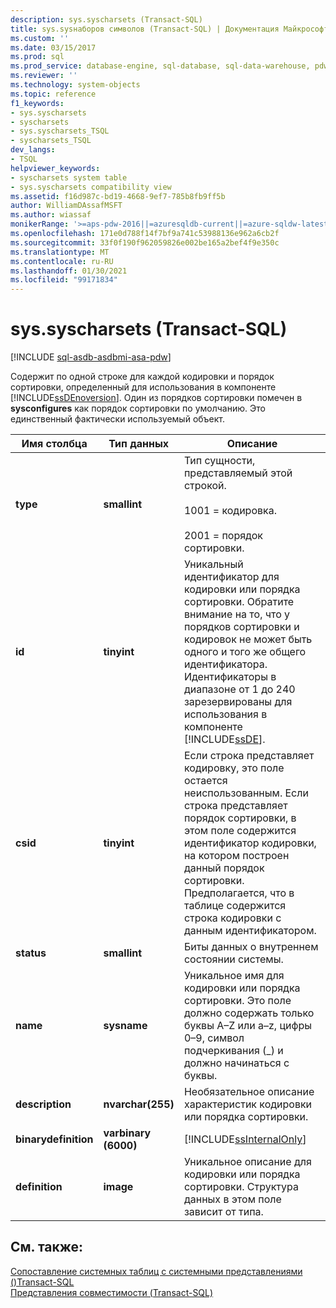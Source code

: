 ```yaml
---
description: sys.syscharsets (Transact-SQL)
title: sys.sysнаборов символов (Transact-SQL) | Документация Майкрософт
ms.custom: ''
ms.date: 03/15/2017
ms.prod: sql
ms.prod_service: database-engine, sql-database, sql-data-warehouse, pdw
ms.reviewer: ''
ms.technology: system-objects
ms.topic: reference
f1_keywords:
- sys.syscharsets
- syscharsets
- sys.syscharsets_TSQL
- syscharsets_TSQL
dev_langs:
- TSQL
helpviewer_keywords:
- syscharsets system table
- sys.syscharsets compatibility view
ms.assetid: f16d987c-bd19-4668-9ef7-785b8fb9ff5b
author: WilliamDAssafMSFT
ms.author: wiassaf
monikerRange: '>=aps-pdw-2016||=azuresqldb-current||=azure-sqldw-latest||>=sql-server-2016||>=sql-server-linux-2017||=azuresqldb-mi-current'
ms.openlocfilehash: 171e0d788f14f7bf9a741c53988136e962a6cb2f
ms.sourcegitcommit: 33f0f190f962059826e002be165a2bef4f9e350c
ms.translationtype: MT
ms.contentlocale: ru-RU
ms.lasthandoff: 01/30/2021
ms.locfileid: "99171834"
---
```

# <a name="syssyscharsets-transact-sql"></a>sys.syscharsets (Transact-SQL)
[!INCLUDE [sql-asdb-asdbmi-asa-pdw](../../includes/applies-to-version/sql-asdb-asdbmi-asa-pdw.md)]

  Содержит по одной строке для каждой кодировки и порядок сортировки, определенный для использования в компоненте [!INCLUDE[ssDEnoversion](../../includes/ssdenoversion-md.md)]. Один из порядков сортировки помечен в **sysconfigures** как порядок сортировки по умолчанию. Это единственный фактически используемый объект.  
  
|Имя столбца|Тип данных|Описание|  
|-----------------|---------------|-----------------|  
|**type**|**smallint**|Тип сущности, представляемый этой строкой.<br /><br /> 1001 = кодировка.<br /><br /> 2001 = порядок сортировки.|  
|**id**|**tinyint**|Уникальный идентификатор для кодировки или порядка сортировки. Обратите внимание на то, что у порядков сортировки и кодировок не может быть одного и того же общего идентификатора. Идентификаторы в диапазоне от 1 до 240 зарезервированы для использования в компоненте [!INCLUDE[ssDE](../../includes/ssde-md.md)].|  
|**csid**|**tinyint**|Если строка представляет кодировку, это поле остается неиспользованным. Если строка представляет порядок сортировки, в этом поле содержится идентификатор кодировки, на котором построен данный порядок сортировки. Предполагается, что в таблице содержится строка кодировки с данным идентификатором.|  
|**status**|**smallint**|Биты данных о внутреннем состоянии системы.|  
|**name**|**sysname**|Уникальное имя для кодировки или порядка сортировки. Это поле должно содержать только буквы A–Z или a–z, цифры 0–9, символ подчеркивания (_) и должно начинаться с буквы.|  
|**description**|**nvarchar(255)**|Необязательное описание характеристик кодировки или порядка сортировки.|  
|**binarydefinition**|**varbinary (6000)**|[!INCLUDE[ssInternalOnly](../../includes/ssinternalonly-md.md)]|  
|**definition**|**image**|Уникальное описание для кодировки или порядка сортировки. Структура данных в этом поле зависит от типа.|  
  
## <a name="see-also"></a>См. также:  
 [Сопоставление системных таблиц с системными представлениями &#40;&#41;Transact-SQL ](../../relational-databases/system-tables/mapping-system-tables-to-system-views-transact-sql.md)   
 [Представления совместимости (Transact-SQL)](~/relational-databases/system-compatibility-views/system-compatibility-views-transact-sql.md)  
  
  
